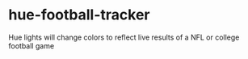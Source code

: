 # hue-football-tracker
Hue lights will change colors to reflect live results of a NFL or college football game
